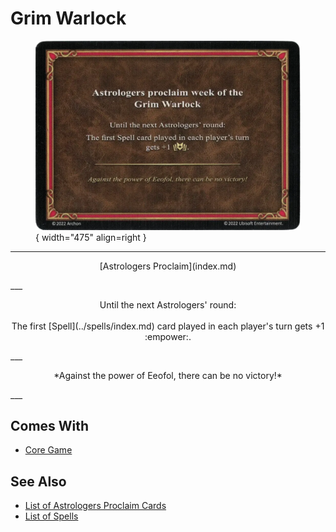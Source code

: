 # Grim Warlock

<figure markdown="span">

![Grim Warlock](../assets/astrologers_proclaim-grim_warlock.webp){ width="475" align=right }

</figure>

___
<p style="text-align: center;" markdown>[Astrologers Proclaim](index.md)</p>
___
<p style="text-align: center;" markdown>Until the next Astrologers' round:<br><br>The first [Spell](../spells/index.md) card played in each player's turn gets +1 :empower:.</p>
___
<p style="text-align: center;" markdown>*Against the power of Eeofol, there can be no victory!*</p>
___


## Comes With

- [Core Game](../content.md)


## See Also

- [List of Astrologers Proclaim Cards](index.md)
- [List of Spells](../spells/index.md)
